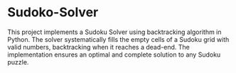 # Sudoko-Solver
This project implements a Sudoku Solver using backtracking algorithm in Python. The solver systematically fills the empty cells of a Sudoku grid with valid numbers, backtracking when it reaches a dead-end. The implementation ensures an optimal and complete solution to any Sudoku puzzle.
